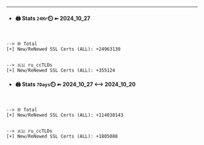 

---
- #### 🖨️ **Stats** `24Hr`⏲️ ➼ 2024_10_27
```console


--> 🌐 Total
[+] New/ReNewed SSL Certs (ALL): +24963130


--> 🇷🇺 ru_ccTLDs
[+] New/ReNewed SSL Certs (ALL): +355124

```

- #### 🖨️ **Stats** `7Days`⏲️ ➼ 2024_10_27 <--> 2024_10_20
```console


--> 🌐 Total
[+] New/ReNewed SSL Certs (ALL): +114030143


--> 🇷🇺 ru_ccTLDs
[+] New/ReNewed SSL Certs (ALL): +1805088

```

